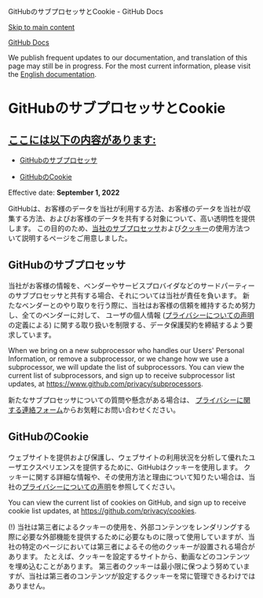 GitHubのサブプロセッサとCookie - GitHub Docs

[Skip to main content](#main-content)

[](/ja)[GitHub Docs](/ja)

We publish frequent updates to our documentation, and translation of this page may still be in progress. For the most current information, please visit the [English documentation](/en).

GitHubのサブプロセッサとCookie
==========

[ここには以下の内容があります:](/site-policy/privacy-policies/github-subprocessors-and-cookies#in-this-article)
----------

* [GitHubのサブプロセッサ](#github-subprocessors)

* [GitHubのCookie](#cookies-on-github)

Effective date: **September 1, 2022**

GitHubは、お客様のデータを当社が利用する方法、お客様のデータを当社が収集する方法、およびお客様のデータを共有する対象について、高い透明性を提供します。 この目的のため、[当社のサブプロセッサ](#github-subprocessors)および[クッキー](#cookies-on-github)の使用方法ついて説明するページをご用意しました。

[](#github-subprocessors)GitHubのサブプロセッサ
----------

当社がお客様の情報を、ベンダーやサービスプロバイダなどのサードパーティーのサブプロセッサと共有する場合、それについては当社が責任を負います。 新たなベンダーとのやり取りを行う際に、当社はお客様の信頼を維持するため努力し、全てのベンダーに対して、 ユーザの個人情報 ([プライバシーについての声明](/ja/articles/github-privacy-statement)の定義による) に関する取り扱いを制限する、データ保護契約を締結するよう要求しています。

When we bring on a new subprocessor who handles our Users' Personal Information, or remove a subprocessor, or we change how we use a subprocessor, we will update the list of subprocessors. You can view the current list of subprocessors, and sign up to receive subprocessor list updates, at <https://www.github.com/privacy/subprocessors>.

新たなサブプロセッサについての質問や懸念がある場合は、 [プライバシーに関する連絡フォーム](https://github.com/contact/privacy)からお気軽にお問い合わせください。

[](#cookies-on-github)GitHubのCookie
----------

ウェブサイトを提供および保護し、ウェブサイトの利用状況を分析して優れたユーザエクスペリエンスを提供するために、GitHubはクッキーを使用します。 クッキーに関する詳細な情報や、その使用方法と理由について知りたい場合は、当社の[プライバシーについての声明](/ja/github/site-policy/github-privacy-statement#our-use-of-cookies-and-tracking)を参照してください。

You can view the current list of cookies on GitHub, and sign up to receive cookie list updates, at <https://github.com/privacy/cookies>.

(!) 当社は第三者によるクッキーの使用を、外部コンテンツをレンダリングする際に必要な外部機能を提供するために必要なものに限って使用していますが、当社の特定のページにおいては第三者によるその他のクッキーが設置される場合があります。 たとえば、クッキーを設定するサイトから、動画などのコンテンツを埋め込むことがあります。 第三者のクッキーは最小限に保つよう努めていますが、当社は第三者のコンテンツが設定するクッキーを常に管理できるわけではありません。
